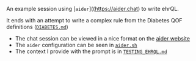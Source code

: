 An example session using [`aider`]((https://aider.chat) to write ehrQL.

It ends with an attempt to write a complex rule from the Diabetes QOF definitions ([`DIABETES.md`](./DIABETES.md))

- The chat session can be viewed in a nice format on the [aider website](https://aider.chat/share/?mdurl=https://raw.githubusercontent.com/sebbacon/ehrql_aider_demo/refs/heads/main/.aider.chat.history.md)
- The `aider` configuration can be seen in [`aider.sh`](./aider.sh)
- The context I provide with the prompt is in [`TESTING_EHRQL.md`](./TESTING_EHRQL.md)
